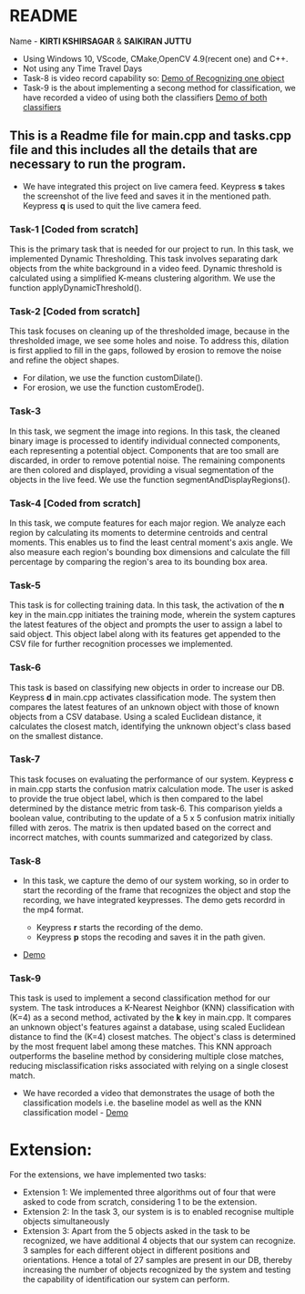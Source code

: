 # README
Name - **KIRTI KSHIRSAGAR** & **SAIKIRAN JUTTU**
- Using Windows 10, VScode, CMake,OpenCV 4.9(recent one) and C++.
- Not using any Time Travel Days
- Task-8 is video record capability so: [Demo of Recognizing one object](https://drive.google.com/file/d/1N5F-4br-ycPhdNtKliZ8IOUNJSyc8RH7/view?usp=drive_link) 
- Task-9 is the about implementing a secong method for classification, we have recorded a video of using both the classifiers [Demo of both classifiers](https://drive.google.com/file/d/1AFoqLXxugcIa1uGtxgGTe1So_fgyTtBC/view?usp=sharing)
## This is a Readme file for main.cpp and tasks.cpp file and this includes all the details that are necessary to run the program.

* We have integrated this project on live camera feed. Keypress **s** takes the screenshot of the live feed and saves it in the mentioned path. Keypress **q** is used to quit the live camera feed.

### Task-1 [Coded from scratch]
This is the primary task that is needed for our project to run. In this task, we implemented Dynamic Thresholding. This task involves separating dark objects from the white background in a video feed. Dynamic threshold is calculated using a simplified K-means clustering algorithm. We use the function applyDynamicThreshold().

### Task-2 [Coded from scratch]
This task focuses on cleaning up of the thresholded image, because in the thresholded image, we see some holes and noise. To address this, dilation is first applied to fill in the gaps, followed by erosion to remove the noise and refine the object shapes.
* For dilation, we use the function customDilate().
* For erosion, we use the function customErode().

### Task-3
In this task, we segment the image into regions. In this task, the cleaned binary image is processed to identify individual connected components, each representing a potential object. Components that are too small are discarded, in order to remove potential noise. The remaining components are then colored and displayed, providing a visual segmentation of the objects in the live feed. We use the function segmentAndDisplayRegions().

### Task-4 [Coded from scratch]
In this task, we compute features for each major region. We analyze each region by calculating its moments to determine centroids and central moments. This enables us to find the least central moment's axis angle. We also measure each region's bounding box dimensions and calculate the fill percentage by comparing the region's area to its bounding box area.

### Task-5
This task is for collecting training data. In this task, the activation of the **n** key in the main.cpp initiates the training mode, wherein the system captures the latest features of the object and prompts the user to assign a label to said object. This object label along with its features get appended to the CSV file for further recognition processes we implemented.


### Task-6
This task is based on classifying new objects in order to increase our DB. Keypress **d** in main.cpp activates classification mode. The system then compares the latest features of an unknown object with those of known objects from a CSV database. Using a scaled Euclidean distance, it calculates the closest match, identifying the unknown object's class based on the smallest distance.

### Task-7
This task focuses on evaluating the performance of our system. Keypress **c** in main.cpp starts the confusion matrix calculation mode. The user is asked to provide the true object label, which is then compared to the label determined by the distance metric from task-6. This comparison yields a boolean value, contributing to the update of a 5 x 5 confusion matrix initially filled with zeros. The matrix is then updated based on the correct and incorrect matches, with counts summarized and categorized by class.

### Task-8
- In this task, we capture the demo of our system working, so in order to start the recording of the frame that recognizes the object and stop the recording, we have integrated keypresses. The demo gets recordrd in the mp4 format.
    * Keypress **r** starts the recording of the demo.
    * Keypress **p** stops the recoding and saves it in the path given.

- [Demo](https://drive.google.com/file/d/1N5F-4br-ycPhdNtKliZ8IOUNJSyc8RH7/view?usp=drive_link) 

### Task-9
This task is used to implement a second classification method for our system. The task introduces a K-Nearest Neighbor (KNN) classification with \(K=4\) as a second method, activated by the **k** key in main.cpp. It compares an unknown object's features against a database, using scaled Euclidean distance to find the \(K=4\) closest matches. The object's class is determined by the most frequent label among these matches. This KNN approach outperforms the baseline method by considering multiple close matches, reducing misclassification risks associated with relying on a single closest match.

- We have recorded a video that demonstrates the usage of both the classification models i.e. the baseline model as well as the KNN classification model - [Demo](https://drive.google.com/file/d/1AFoqLXxugcIa1uGtxgGTe1So_fgyTtBC/view?usp=sharing)

# Extension:
For the extensions, we have implemented two tasks:
- Extension 1: We implemented three algorithms out of four that were asked to code from scratch, considering 1 to be the extension.
- Extension 2: In the task 3, our system is is to enabled recognise multiple objects simultaneously
- Extension 3: Apart from the 5 objects asked in the task to be recognized, we have additional 4 objects that our system can recognize. 3 samples for each different object in different positions and orientations. Hence a total of 27 samples are present in our DB, thereby increasing the number of objects recognized by the system and testing the capability of identification our system can perform.

